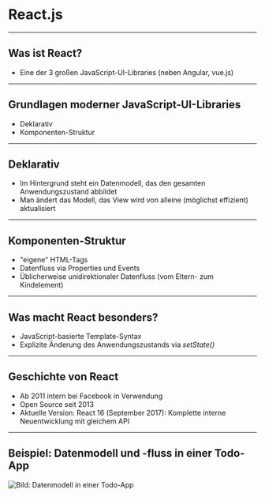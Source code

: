 # React.js

---

## Was ist React?

- Eine der 3 großen JavaScript-UI-Libraries (neben Angular, vue.js)

---

## Grundlagen moderner JavaScript-UI-Libraries

- Deklarativ
- Komponenten-Struktur

---

## Deklarativ

- Im Hintergrund steht ein Datenmodell, das den gesamten Anwendungszustand abbildet
- Man ändert das Modell, das View wird von alleine (möglichst effizient) aktualisiert

---

## Komponenten-Struktur

- "eigene" HTML-Tags
- Datenfluss via Properties und Events
- Üblicherweise unidirektionaler Datenfluss (vom Eltern- zum Kindelement)

---

## Was macht React besonders?

- JavaScript-basierte Template-Syntax
- Explizite Änderung des Anwendungszustands via _setState()_

---

## Geschichte von React

- Ab 2011 intern bei Facebook in Verwendung
- Open Source seit 2013
- Aktuelle Version: React 16 (September 2017): Komplette interne Neuentwicklung mit gleichem API

---

## Beispiel: Datenmodell und -fluss in einer Todo-App

![Bild: Datenmodell in einer Todo-App](./images/todo-components-datamodel.svg)
